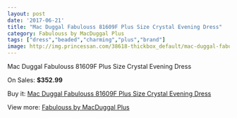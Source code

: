 ```yaml
---
layout: post
date: '2017-06-21'
title: "Mac Duggal Fabulouss 81609F Plus Size Crystal Evening Dress"
category: Fabulouss by MacDuggal Plus
tags: ["dress","beaded","charming","plus","brand"]
image: http://img.princessan.com/38618-thickbox_default/mac-duggal-fabulouss-81609f-plus-size-crystal-evening-dress.jpg
---
```

Mac Duggal Fabulouss 81609F Plus Size Crystal Evening Dress

On Sales: **$352.99**
<a href="https://www.princessan.com/en/17867-mac-duggal-fabulouss-81609f-plus-size-crystal-evening-dress.html"><amp-img layout="responsive" width="600" height="600" src="//img.princessan.com/38618-thickbox_default/mac-duggal-fabulouss-81609f-plus-size-crystal-evening-dress.jpg" alt="Mac Duggal Fabulouss 81609F Plus Size Crystal Evening Dress 0" /></a>
<a href="https://www.princessan.com/en/17867-mac-duggal-fabulouss-81609f-plus-size-crystal-evening-dress.html"><amp-img layout="responsive" width="600" height="600" src="//img.princessan.com/38620-thickbox_default/mac-duggal-fabulouss-81609f-plus-size-crystal-evening-dress.jpg" alt="Mac Duggal Fabulouss 81609F Plus Size Crystal Evening Dress 1" /></a>
<a href="https://www.princessan.com/en/17867-mac-duggal-fabulouss-81609f-plus-size-crystal-evening-dress.html"><amp-img layout="responsive" width="600" height="600" src="//img.princessan.com/38619-thickbox_default/mac-duggal-fabulouss-81609f-plus-size-crystal-evening-dress.jpg" alt="Mac Duggal Fabulouss 81609F Plus Size Crystal Evening Dress 2" /></a>

Buy it: [Mac Duggal Fabulouss 81609F Plus Size Crystal Evening Dress](https://www.princessan.com/en/17867-mac-duggal-fabulouss-81609f-plus-size-crystal-evening-dress.html "Mac Duggal Fabulouss 81609F Plus Size Crystal Evening Dress")

View more: [Fabulouss by MacDuggal Plus](https://www.princessan.com/en/154- "Fabulouss by MacDuggal Plus")